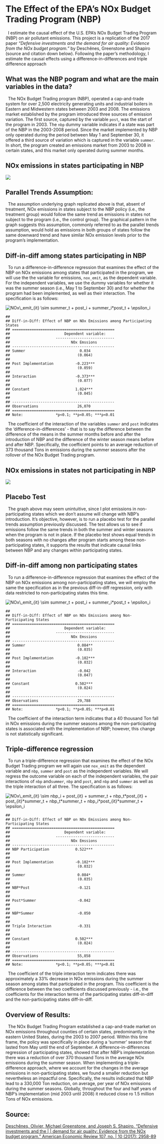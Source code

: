 
<!-- README.md is generated from README.Rmd. Please edit that file -->

# The Effect of the EPA’s NOx Budget Trading Program (NBP)

<!-- badges: start -->
<!-- badges: end -->

  I estimate the causal effect of the U.S. EPA’s NOx Budget Trading
Program (NBP) on air pollutant emissions. This project is a replication
of the 2017 paper *“Defensive investments and the demand for air
quality: Evidence from the NOx budget program.”* by Deschênes,
Greenstone and Shapiro (source and citation down below). Following the
paper’s methodology, I estimate the causal effects using a
difference-in-differences and triple difference approach

## What was the NBP pogram and what are the main variables in the data?

  The NOx Budget Trading program (NBP), operated a cap-and-trade system
for over 2,500 electricity generating units and industrial boilers in
Eastern and Midwestern states between 2003 and 2008. The emissions
market established by the program introduced three sources of emission
variation. The first source, captured by the variable `post`, was the
start of the program in 2003. The `nbp` dummy variable indicates if a
state was part of the NBP in the 2003-2008 period. Since the market
implemented by NBP only operated during the period between May 1 and
September 30, it offered a third source of variation which is captured
in the variable `summer`. In short, the program created an emissions
market from 2003 to 2008 in certain states, and this market only
operated during summer months.

## NOx emissions in states participating in NBP

![](README_files/figure-gfm/plot1-1.png)<!-- -->

## Parallel Trends Assumption:

  The assumption underlying graph replicated above is that, absent of
treatment, NOx emissions in states subject to the NBP policy (i.e., the
treatment group) would follow the same trend as emissions in states not
subject to the program (i.e., the control group). The graphical pattern
in the graph suggests this assumption, commonly referred to as the
parallel trends assumption, would hold as emissions in both groups of
states follow the same downward trend and have similar NOx emission
levels prior to the program’s implementation.

## Diff-in-diff among states participating in NBP

  To run a difference-in-difference regression that examines the effect
of the NBP on NOx emissions among states that participated in the
program, we will use the the variable for emissions, `nox_emit`, as the
dependent variable. For the independent variables, we use the dummy
variables for whether it was the summer season (i.e., May 1 to September
30) and for whether the program had been implemented, as well as their
interaction. The specification is as follows:

![NOx\\\_emit\_{it} \\sim summer_t + post_i + summer_i\*post_t + \\epsilon_i](https://latex.codecogs.com/png.image?%5Cdpi%7B110%7D&space;%5Cbg_white&space;NOx%5C_emit_%7Bit%7D%20%5Csim%20summer_t%20%2B%20post_i%20%2B%20summer_i%2Apost_t%20%2B%20%5Cepsilon_i "NOx\_emit_{it} \sim summer_t + post_i + summer_i*post_t + \epsilon_i")

    ## 
    ## Diff-in-Diff: Effect of NBP on NOx Emissions among Participating States
    ## ===============================================
    ##                         Dependent variable:    
    ##                     ---------------------------
    ##                            NOx Emssions        
    ## -----------------------------------------------
    ## Summer                         0.034           
    ##                               (0.064)          
    ##                                                
    ## Post Implementation          -0.223***         
    ##                               (0.059)          
    ##                                                
    ## Interaction                  -0.373***         
    ##                               (0.077)          
    ##                                                
    ## Constant                     1.024***          
    ##                               (0.045)          
    ##                                                
    ## -----------------------------------------------
    ## Observations                  26,070           
    ## ===============================================
    ## Note:               *p<0.1; **p<0.05; ***p<0.01

  The coefficient of the interaction of the variables `summer` and
`post` indicates the ‘difference-in-differences’ - that is to say the
difference between the difference of the means in the summer months
before and after the introduction of NBP and the difference of the
winter season means before and after NBP. Specifically, the coefficient
points to an average reduction of 373 thousand Tons in emissions during
the summer seasons after the rollover of the NOx Budget Trading program.

## NOx emissions in states not participating in NBP

![](README_files/figure-gfm/plot2-1.png)<!-- -->

## Placebo Test

  The graph above may seem unintuitive, since I plot emissions in
non-participating states which we don’t assume will change with NBP’s
introduction. It’s objective, however, is to run a placebo test for the
parallel trends assumption previously discussed. The test allows us to
see if emissions follow the same trends in both the summer and winter
seasons when the program is not in place. If the placebo test shows
equal trends in both seasons with no changes after program starts among
these non-participating states, it supports the results that indicate
causal links between NBP and any changes within participating states.

## Diff-in-diff among non participating states

  To run a difference-in-difference regression that examines the effect
of the NBP on NOx emissions among non-participating states, we will
employ the same the specification as in the previous diff-in-diff
regression, only with data restricted to non-participating states this
time.

![NOx\\\_emit\_{it} \\sim summer_t + post_i + summer_i\*post_t + \\epsilon_i](https://latex.codecogs.com/png.image?%5Cdpi%7B110%7D&space;%5Cbg_white&space;NOx%5C_emit_%7Bit%7D%20%5Csim%20summer_t%20%2B%20post_i%20%2B%20summer_i%2Apost_t%20%2B%20%5Cepsilon_i "NOx\_emit_{it} \sim summer_t + post_i + summer_i*post_t + \epsilon_i")

    ## 
    ## Diff-in-Diff: Effect of NBP on NOx Emissions among Non-Participating States
    ## ===============================================
    ##                         Dependent variable:    
    ##                     ---------------------------
    ##                            NOx Emssions        
    ## -----------------------------------------------
    ## Summer                        0.084**          
    ##                               (0.035)          
    ##                                                
    ## Post Implementation          -0.102***         
    ##                               (0.032)          
    ##                                                
    ## Interaction                   -0.042           
    ##                               (0.047)          
    ##                                                
    ## Constant                     0.502***          
    ##                               (0.024)          
    ##                                                
    ## -----------------------------------------------
    ## Observations                  29,788           
    ## ===============================================
    ## Note:               *p<0.1; **p<0.05; ***p<0.01

  The coefficient of the interaction term indicates that a 40 thousand
Ton fall in NOx emissions during the summer seasons among the
non-participating states is associated with the implementation of NBP;
however, this change is not statistically significant.

## Triple-difference regression

  To run a triple-difference regression that examines the effect of the
NOx Budget Trading program we will again use `nox_emit` as the dependent
variable and `nbp`, `summer` and `post` as the independent variables. We
will regress the outcome variable on each of the independent variables,
the pair interactions of `nbp` and`summer`, `nbp` and `post`, and `nbp`
and `summer` as well as the triple interaction of all three. The
specification is as follows:

![NOx\\\_emit\_{it} \\sim nbp_i + post\_{it} + summer_t + nbp_t\*post\_{it} + post\_{it}\*summer_t + nbp_t\*summer_t + nbp_i\*post\_{it}\*summer_t + \\epsilon_i](https://latex.codecogs.com/png.image?%5Cdpi%7B110%7D&space;%5Cbg_white&space;NOx%5C_emit_%7Bit%7D%20%5Csim%20nbp_i%20%2B%20post_%7Bit%7D%20%2B%20summer_t%20%2B%20nbp_t%2Apost_%7Bit%7D%20%2B%20post_%7Bit%7D%2Asummer_t%20%2B%20nbp_t%2Asummer_t%20%2B%20nbp_i%2Apost_%7Bit%7D%2Asummer_t%20%2B%20%5Cepsilon_i "NOx\_emit_{it} \sim nbp_i + post_{it} + summer_t + nbp_t*post_{it} + post_{it}*summer_t + nbp_t*summer_t + nbp_i*post_{it}*summer_t + \epsilon_i")

    ## 
    ## Diff-in-Diff: Effect of NBP on NOx Emissions among Non-Participating States
    ## ===============================================
    ##                         Dependent variable:    
    ##                     ---------------------------
    ##                            NOx Emssions        
    ## -----------------------------------------------
    ## NBP Participation            0.522***          
    ##                                                
    ##                                                
    ## Post Implementation          -0.102***         
    ##                               (0.032)          
    ##                                                
    ## Summer                        0.084*           
    ##                               (0.035)          
    ##                                                
    ## NBP*Post                      -0.121           
    ##                                                
    ##                                                
    ## Post*Summer                   -0.042           
    ##                                                
    ##                                                
    ## NBP*Summer                    -0.050           
    ##                                                
    ##                                                
    ## Triple Interaction            -0.331           
    ##                                                
    ##                                                
    ## Constant                     0.502***          
    ##                               (0.024)          
    ##                                                
    ## -----------------------------------------------
    ## Observations                  55,858           
    ## ===============================================
    ## Note:               *p<0.1; **p<0.05; ***p<0.01

  The coefficient of the triple interaction term indicates there was
approximately a 33% decrease in NOx emissions during the summer season
among states that participated in the program. This coefficient is the
difference between the two coefficients discussed previously - i.e., the
coefficients for the interaction terms of the participating states
diff-in-diff and the non-participating states diff-in-diff.

## Overview of Results:

  The NOx Budget Trading Program established a cap-and-trade market on
NOx emissions throughout counties of certain states, predominantly in
the eastern United States, during the 2003 to 2007 period. Within this
time frame, the policy was specifically in place during a ‘summer’
season that lasted from May until the end of September. A
difference-in-differences regression of participating states, showed
that after NBP’s implementation there was a reduction of over 370
thousand Tons in the average NOx emissions during the summer season.
When implementing a triple-difference approach, where we account for the
changes in the average emissions in non-participating states, we found a
smaller reduction but nevertheless an impactful one. Specifically, the
results indicated that NBP lead to a 330,000 Ton reduction, on average,
per year of NOx emissions during the summer seasons. Globally,
throughout the four and half years of NBP’s implementation (mid 2003
until 2008) it reduced close ro 1.5 million Tons of NOx emissions.

## Source:

[Deschênes, Olivier, Michael Greenstone, and Joseph S. Shapiro.
“Defensive investments and the \| \| demand for air quality: Evidence
from the NOx budget program.” American Economic Review 107, no. \| 10
(2017):
2958-89](http://joseph-s-shapiro.com/research/NOx_Defenses_DGS.pdf)
